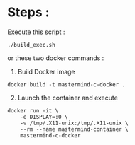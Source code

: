 
# Steps :

Execute this script :

```./build_exec.sh```

or these two docker commands :

1) Build Docker image

```docker build -t mastermind-c-docker . ```

2) Launch the container and execute

``` 
docker run -it \
	-e DISPLAY=:0 \
	-v /tmp/.X11-unix:/tmp/.X11-unix \
	--rm --name mastermind-container \
	mastermind-c-docker 
```
